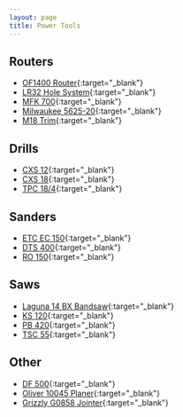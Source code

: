 ```yaml
---
layout: page
title: Power Tools
---
```

  
## Routers
- [OF1400 Router](manuals/of1400_manual.pdf){:target="_blank"}
- [LR32 Hole System](manuals/lr32_manual.PDF){:target="_blank"}
- [MFK 700](manuals/mfk700.pdf){:target="_blank"}
- [Milwaukee 5625-20](manuals/5625_router.pdf){:target="_blank"}
- [M18 Trim](manuals/m18trim.pdf){:target="_blank"}

## Drills
- [CXS 12](manuals/cxs12.pdf){:target="_blank"}
- [CXS 18](manuals/cxs18.pdf){:target="_blank"}
- [TPC 18/4](manuals/tcp.pdf){:target="_blank"}

## Sanders
- [ETC EC 150](manuals/ec150.pdf){:target="_blank"}
- [DTS 400](manuals/dts400.pdf){:target="_blank"}
- [RO 150](manuals/ro150.pdf){:target="_blank"}

## Saws
- [Laguna 14 BX Bandsaw](manuals/bandsaw.pdf){:target="_blank"}
- [KS 120](manuals/ks120.pdf){:target="_blank"}
- [PB 420](manuals/ps420.pdf){:target="_blank"}
- [TSC 55](manuals/tsc55.pdf){:target="_blank"}

## Other
- [DF 500](manuals/df500.pdf){:target="_blank"}
- [Oliver 10045 Planer](manuals/planer.pdf){:target="_blank"}
- [Grizzly G0858 Jointer](manuals/jointer.pdf){:target="_blank"}